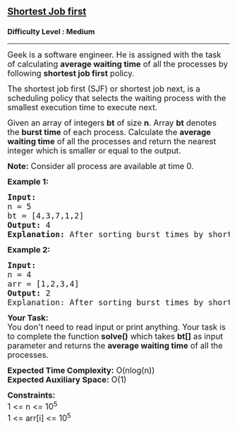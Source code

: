 <h2><a href="https://www.geeksforgeeks.org/problems/shortest-job-first/1?utm_source=geeksforgeeks&utm_medium=ml_article_practice_tab&utm_campaign=article_practice_tab">Shortest Job first</a></h2><h3>Difficulty Level : Medium</h3><hr><div class="problems_problem_content__Xm_eO"><p><span style="font-size: 18px;">Geek is a software engineer. He is assigned with the task of calculating <strong>average waiting time</strong> of all the processes by following <strong>shortest job first</strong> policy.</span></p>
<p><span style="font-size: 18px;">The shortest job first (SJF) or shortest job next, is a scheduling policy that selects the waiting process with the smallest execution time to execute next.</span></p>
<p><span style="font-size: 18px;">Given an array of integers <strong>bt</strong> of size <strong>n</strong>. Array <strong>bt</strong> denotes the <strong>burst time</strong> of each process. Calculate the <strong>average waiting time</strong> of all the processes and return the&nbsp;nearest integer which is smaller or equal to the output.</span></p>
<p><span style="font-size: 18px;"><strong>Note:</strong> Consider all process are available at time 0.</span></p>
<p><span style="font-size: 18px;"><strong>Example 1:</strong></span></p>
<pre><span style="font-size: 18px;"><strong>Input:</strong>
n = 5
bt = [4,3,7,1,2]
<strong>Output: </strong>4
<strong>Explanation:</strong> After sorting burst times by shortest job policy, calculated average waiting time is 4.</span></pre>
<p><span style="font-size: 18px;"><strong>Example 2:</strong></span></p>
<pre><span style="font-size: 18px;"><strong>Input:</strong>
n = 4
arr = [1,2,3,4]
<strong>Output: </strong>2
Explanation: After sorting burst times by shortest job policy, calculated average waiting time is 2.</span>
</pre>
<p><span style="font-size: 18px;"><strong>Your Task:</strong><br>You don't need to read input or print anything. Your task is to complete the function <strong>solve()</strong> which takes <strong>bt</strong><strong>[]</strong>&nbsp;as input parameter&nbsp;and returns the <strong>average waiting time</strong>&nbsp;of all the processes.</span></p>
<p><span style="font-size: 18px;"><strong>Expected Time Complexity:</strong> O(nlog(n))<br><strong>Expected Auxiliary Space:</strong> O(1)</span></p>
<p><span style="font-size: 18px;"><strong>Constraints:</strong><br>1 &lt;= n &lt;= 10<sup>5</sup></span><br><span style="font-size: 18px;">1 &lt;= arr[i] &lt;= 10<sup>5</sup></span></p></div>